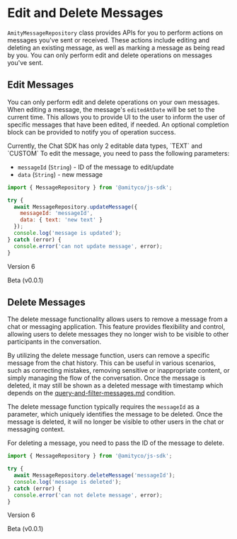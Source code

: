 # Edit and Delete Messages

`AmityMessageRepository` class provides APIs for you to perform actions on messages you've sent or received. These actions include editing and deleting an existing message, as well as marking a message as being read by you. You can only perform edit and delete operations on messages you've sent.&#x20;

## Edit Messages

You can only perform edit and delete operations on your own messages. When editing a message, the message's `editedAtDate` will be set to the current time. This allows you to provide UI to the user to inform the user of specific messages that have been edited, if needed. An optional completion block can be provided to notify you of operation success.

<Tabs>
<Tab title="iOS">
<Embed url="https://gist.github.com/amythee/0796cb023870756d969c672512b3c335" />
</Tab>

<Tab title="Android">
Currently, the Chat SDK has only 2 editable data types, `TEXT` and `CUSTOM`

<Embed url="https://gist.github.com/amythee/5b7f4544988dbe9c2cd0deabfab92554" />
</Tab>

<Tab title="JavaScript">
To edit the message, you need to pass the following parameters:

* `messageId` (`String`) - ID of the message to edit/update
* `data` (`String`) - new message

```javascript
import { MessageRepository } from '@amityco/js-sdk';

try {
  await MessageRepository.updateMessage({ 
    messageId: 'messageId', 
    data: { text: 'new text' }
  });
  console.log('message is updated');
} catch (error) {
  console.error('can not update message', error);
}
```
</Tab>

<Tab title="TypeScript">
Version 6

<Embed url="https://gist.github.com/amythee/f39c59f76474acf0c6f69bdfa6be05d7#file-updatemessage-ts" />

Beta (v0.0.1)

<Embed url="https://gist.github.com/7b80ab8ac966cc7a32e35bfa5b518eac" />
</Tab>

<Tab title="Flutter">
<Embed url="https://gist.github.com/amythee/b7b6661f0df6798b8ab3715ba756b2e6" />
</Tab>
</Tabs>

## Delete Messages

The delete message functionality allows users to remove a message from a chat or messaging application. This feature provides flexibility and control, allowing users to delete messages they no longer wish to be visible to other participants in the conversation.

By utilizing the delete message function, users can remove a specific message from the chat history. This can be useful in various scenarios, such as correcting mistakes, removing sensitive or inappropriate content, or simply managing the flow of the conversation. Once the message is deleted, it may still be shown as a deleted message with timestamp which depends on the [query-and-filter-messages.md](query-and-filter-messages.md "mention") condition.

The delete message function typically requires the `messageId` as a parameter, which uniquely identifies the message to be deleted. Once the message is deleted, it will no longer be visible to other users in the chat or messaging context.

<Tabs>
<Tab title="iOS">
<Embed url="https://gist.github.com/amythee/cf8680a497657db72a5aece59a1bdd79" />
</Tab>

<Tab title="Android">
<Embed url="https://gist.github.com/amythee/ffef0b02ec93eee8c2ce3b03669addcb" />
</Tab>

<Tab title="JavaScript">
For deleting a message, you need to pass the ID of the message to delete.

```javascript
import { MessageRepository } from '@amityco/js-sdk';

try {
  await MessageRepository.deleteMessage('messageId');
  console.log('message is deleted');
} catch (error) {
  console.error('can not delete message', error);
}
```
</Tab>

<Tab title="TypeScript">
Version 6

<Embed url="https://gist.github.com/amythee/d3d50b4075afadea0666eb119d29de34#file-deletemessage-ts" />

Beta (v0.0.1)

<Embed url="https://gist.github.com/2a809e5888a5d0f1c6221e248be0b529" />
</Tab>

<Tab title="Flutter">
<Embed url="https://gist.github.com/amythee/252bf750d3803761412412d7e10f3bda" />
</Tab>
</Tabs>